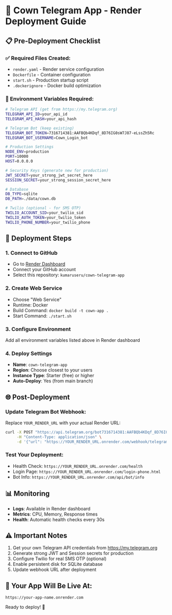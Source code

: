 # 🚀 Cown Telegram App - Render Deployment Guide

## 📋 Pre-Deployment Checklist

### ✅ Required Files Created:

- `render.yaml` - Render service configuration
- `Dockerfile` - Container configuration
- `start.sh` - Production startup script
- `.dockerignore` - Docker build optimization

### 🔑 Environment Variables Required:

```bash
# Telegram API (get from https://my.telegram.org)
TELEGRAM_API_ID=your_api_id
TELEGRAM_API_HASH=your_api_hash

# Telegram Bot (keep existing)
TELEGRAM_BOT_TOKEN=7316714381:AAFBQb4KDqf_8D76IG0sW7J87-eLssZh5Rc
TELEGRAM_BOT_USERNAME=Cown_Login_bot

# Production Settings
NODE_ENV=production
PORT=10000
HOST=0.0.0.0

# Security Keys (generate new for production)
JWT_SECRET=your_strong_jwt_secret_here
SESSION_SECRET=your_strong_session_secret_here

# Database
DB_TYPE=sqlite
DB_PATH=./data/cown.db

# Twilio (optional - for SMS OTP)
TWILIO_ACCOUNT_SID=your_twilio_sid
TWILIO_AUTH_TOKEN=your_twilio_token
TWILIO_PHONE_NUMBER=your_twilio_phone
```

## 🚀 Deployment Steps

### 1. Connect to GitHub

- Go to [Render Dashboard](https://render.com)
- Connect your GitHub account
- Select this repository: `kumaruseru/cown-telegram-app`

### 2. Create Web Service

- Choose "Web Service"
- Runtime: Docker
- Build Command: `docker build -t cown-app .`
- Start Command: `./start.sh`

### 3. Configure Environment

Add all environment variables listed above in Render dashboard

### 4. Deploy Settings

- **Name**: `cown-telegram-app`
- **Region**: Choose closest to your users
- **Instance Type**: Starter (free) or higher
- **Auto-Deploy**: Yes (from main branch)

## 🌐 Post-Deployment

### Update Telegram Bot Webhook:

Replace `YOUR_RENDER_URL` with your actual Render URL:

```bash
curl -X POST "https://api.telegram.org/bot7316714381:AAFBQb4KDqf_8D76IG0sW7J87-eLssZh5Rc/setWebhook" \
     -H "Content-Type: application/json" \
     -d '{"url": "https://YOUR_RENDER_URL.onrender.com/webhook/telegram"}'
```

### Test Your Deployment:

- Health Check: `https://YOUR_RENDER_URL.onrender.com/health`
- Login Page: `https://YOUR_RENDER_URL.onrender.com/login-phone.html`
- Bot Info: `https://YOUR_RENDER_URL.onrender.com/api/bot/info`

## 📊 Monitoring

- **Logs**: Available in Render dashboard
- **Metrics**: CPU, Memory, Response times
- **Health**: Automatic health checks every 30s

## ⚠️ Important Notes

1. Get your own Telegram API credentials from https://my.telegram.org
2. Generate strong JWT and Session secrets for production
3. Configure Twilio for real SMS OTP (optional)
4. Enable persistent disk for SQLite database
5. Update webhook URL after deployment

## 🎉 Your App Will Be Live At:

`https://your-app-name.onrender.com`

Ready to deploy! 🚀
